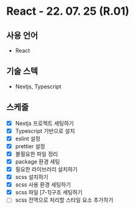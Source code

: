 # React - 22. 07. 25 (R.01)

## 사용 언어

-   React

## 기술 스텍

-   Nextjs, Typescript

<!-- - JS

   1. d
   2. d

- d

   1. d
   2. d -->

## 스케줄

-   [x] Nextjs 프로젝트 세팅하기
-   [x] Typescript 기반으로 설치
-   [x] eslint 설정
-   [x] prettier 설정
-   [x] 불필요한 파일 정리
-   [x] package 환경 세팅
-   [x] 필요한 라이브러리 설치하기
-   [x] scss 설치하기
-   [x] scss 사용 환경 세팅하기
-   [x] scss 파일 [7-1]구조 세팅하기
-   [ ] scss 전역으로 처리할 스타일 요소 추가하기
